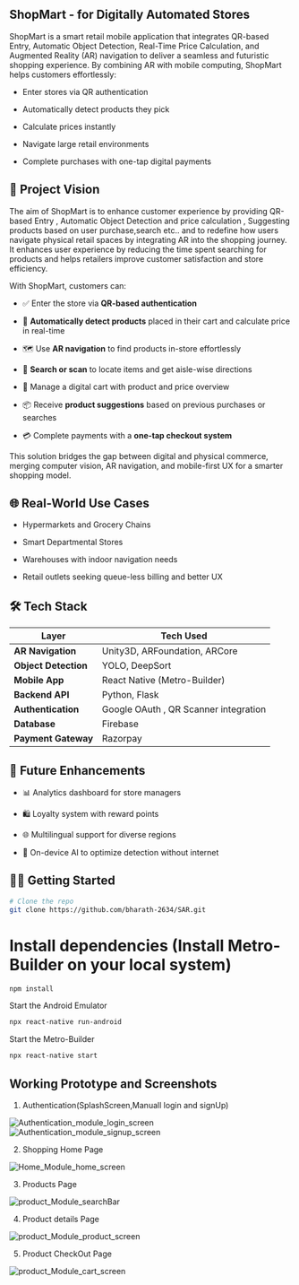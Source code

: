 ## ShopMart - for Digitally Automated Stores

ShopMart is a smart retail mobile application that integrates QR-based Entry, Automatic Object Detection, Real-Time Price Calculation, and Augmented Reality (AR) navigation to deliver a seamless and futuristic shopping experience. By combining AR with mobile computing, ShopMart helps customers effortlessly:

* Enter stores via QR authentication

* Automatically detect products they pick

* Calculate prices instantly

* Navigate large retail environments

* Complete purchases with one-tap digital payments



## 🚀 Project Vision
The aim of ShopMart is to enhance customer experience by providing QR-based Entry , Automatic Object Detection and price calculation , Suggesting products based on user purchase,search etc.. and to redefine how users navigate physical retail spaces by integrating AR into the shopping journey. It enhances user experience by reducing the time spent searching for products and helps retailers improve customer satisfaction and store efficiency.

With ShopMart, customers can:
* ✅ Enter the store via **QR-based authentication**

* 🧠 **Automatically detect products** placed in their cart and calculate price in real-time

* 🗺️ Use **AR navigation** to find products in-store effortlessly

* 🔎 **Search or scan** to locate items and get aisle-wise directions

* 🧾 Manage a digital cart with product and price overview

* 📦 Receive **product suggestions** based on previous purchases or searches

* 💳 Complete payments with a **one-tap checkout system**

This solution bridges the gap between digital and physical commerce, merging computer vision, AR navigation, and mobile-first UX for a smarter shopping model.

## 🌐 Real-World Use Cases

* Hypermarkets and Grocery Chains

* Smart Departmental Stores

* Warehouses with indoor navigation needs

* Retail outlets seeking queue-less billing and better UX


## 🛠️ Tech Stack
| Layer        | Tech Used                          |
|--------------|------------------------------------|
| **AR Navigation** | 	Unity3D, ARFoundation, ARCore |
| **Object Detection**  | YOLO, DeepSort |
| **Mobile App**  | React Native (Metro-Builder) |
| **Backend API** | Python, Flask |
| **Authentication** | Google OAuth , QR Scanner integration|
| **Database**    | Firebase |
| **Payment Gateway**| Razorpay |

## 📌 Future Enhancements
* 📊 Analytics dashboard for store managers

* 🛍️ Loyalty system with reward points

* 🌐 Multilingual support for diverse regions

* 🧠 On-device AI to optimize detection without internet

## 👨‍💻 Getting Started

```bash
# Clone the repo
git clone https://github.com/bharath-2634/SAR.git
```

# Install dependencies (Install Metro-Builder on your local system)
```bash
npm install
```

Start the Android Emulator 
```bash
npx react-native run-android
```

Start the Metro-Builder 
```bash
npx react-native start
```

## Working Prototype and Screenshots

1. Authentication(SplashScreen,Manuall login and signUp) 

![Authentication_module_login_screen](https://github.com/user-attachments/assets/8266c8f2-06c7-417b-a8aa-66448075597d)
![Authentication_module_signup_screen](https://github.com/user-attachments/assets/b99bf092-6239-4b6c-804c-83d6edc05279)

2. Shopping Home Page

![Home_Module_home_screen](https://github.com/user-attachments/assets/2032e9f9-936c-4421-b403-e1ee517d4703)

3. Products Page

![product_Module_searchBar](https://github.com/user-attachments/assets/267e8afb-7e9f-48e7-9bf5-34b228ed5775)

4. Product details Page
   
![product_Module_product_screen](https://github.com/user-attachments/assets/489d89b8-f37f-4cdb-b73a-057a3e6ae303)

5. Product CheckOut Page
   
![product_Module_cart_screen](https://github.com/user-attachments/assets/61ad5916-e5c5-484e-9ca8-08e5681162c6)




